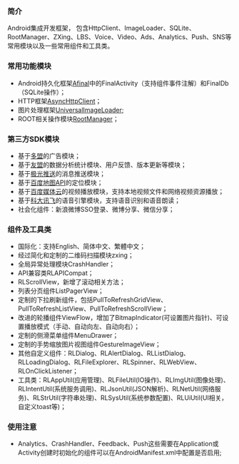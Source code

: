 ### 简介
Android集成开发框架， 包含HttpClient、ImageLoader、SQLite、RootManager、ZXing、LBS、Voice、Video、Ads、Analytics、Push、SNS等常用模块以及一些常用组件和工具类。

### 常用功能模块
* Android持久化框架[Afinal](https://github.com/RincLiu/afinal)中的FinalActivity（支持组件事件注解）和FinalDb（SQLite操作）；
* HTTP框架[AsyncHttpClient](https://github.com/loopj/android-async-http)</a>；
* 图片处理框架[UniversalImageLoader](https://github.com/nostra13/Android-Universal-Image-Loader)</a>;
* ROOT相关操作模块[RootManager](https://github.com/Chrisplus/RootManager)</a>；

### 第三方SDK模块
* 基于[多盟](http://www.duomeng.net/developers/developers.htm)的广告模块；
* 基于[友盟](http://www.umeng.com)的数据分析统计模块、用户反馈、版本更新等模块；
* 基于[极光推送](http://www.jpush.cn/)的消息推送模块；
* 基于[百度地图API](http://developer.baidu.com/map/)的定位模块；
* 基于[百度媒体云](http://developer.baidu.com/wiki/index.php?title=docs/cplat/media)的视频播放模块，支持本地视频文件和网络视频资源播放；
* 基于[科大讯飞](http://open.voicecloud.cn/developer.php)的语音引擎模块，支持语音识别和语音朗读；
* 社会化组件：新浪微博SSO登录、微博分享、微信分享；

### 组件及工具类
* 国际化：支持English、简体中文、繁體中文；
* 经过简化和定制的二维码扫描模块zxing；
* 全局异常处理模块CrashHandler；
* API兼容类RLAPICompat；
* RLScrollView，新增了滚动相关方法；
* 列表分页组件ListPagerView；
* 定制的下拉刷新组件，包括PullToRefreshGridView、PullToRefreshListView、PullToRefreshScrollView；
* 改进的轮播组件ViewFlow，增加了BitmapIndicator(可设置图片指针)、可设置播放模式（手动、自动向左、自动向右）；
* 定制的侧滑菜单组件MenuDrawer；
* 定制的手势缩放图片视图组件GestureImageView；
* 其他自定义组件：RLDialog、RLAlertDialog、RLListDialog、RLLoadingDialog、RLFileExplorer、RLSpinner、RLWebView、RLOnClickListener；
* 工具类：RLAppUtil(应用管理)、RLFileUtil(IO操作)、RLImgUtil(图像处理)、RLIntentUtil(系统服务调用)、RLJsonUtil(JSON解析)、RLNetUtil(网络服务)、RLStrUtil(字符串处理)、RLSysUtil(系统参数配置)、RLUiUtil(UI相关，自定义toast等)；

### 使用注意
* Analytics、CrashHandler、Feedback、Push这些需要在Application或Activity创建时初始化的组件可以在AndroidManifest.xml中配置是否启用;
